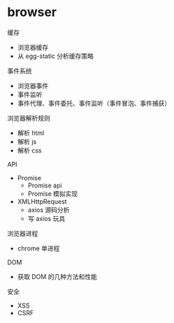 # browser

缓存

- 浏览器缓存
- 从 egg-static 分析缓存策略

事件系统

- 浏览器事件
- 事件监听
- 事件代理、事件委托、事件监听（事件冒泡、事件捕获）

浏览器解析规则

- 解析 html
- 解析 js
- 解析 css

API

- Promise
  - Promise api
  - Promise 模拟实现
- XMLHttpRequest
  - axios 源码分析
  - 写 axios 玩具

浏览器进程

- chrome 单进程

DOM

- 获取 DOM 的几种方法和性能

安全

- XSS
- CSRF
